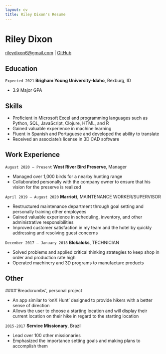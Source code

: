 ```yaml
---
layout: cv
title: Riley Dixon's Resume
---
```

# Riley Dixon


<div id="webaddress">
<a href="rileydixon6@gmail.com">rileydixon6@gmail.com</a>
| <a href="https://github.com/rileydixon6">GitHub</a>
</div>

<!-- https://www.monique.tech/the-art-of-markdown -->

## Education

`Expected 2021`
__Brigham Young University-Idaho__, Rexburg, ID

- 3.9 Major GPA

## Skills
- Proficient in Microsoft Excel and programming languages such as Python, SQL, JavaScript, Clojure, HTML, and R
- Gained valuable experience in machine learning
- Fluent in Spanish and Portuguese and developed the ability to translate
- Received an associate’s license in 3D CAD software


## Work Experience


`August 2020 – Present`
__West River Bird Preserve__, Manager

- Managed over 1,000 birds for a nearby hunting range
- Collaborated personally with the company owner to ensure that his vision for the preserve is realized 


`April 2019 – August 2020`
__Marriott__, MAINTENANCE WORKER/SUPERVISOR

- Restructured maintenance department through goal setting and personally training other employees
- Gained valuable experience in scheduling, inventory, and other administrative responsibilities
- Improved customer satisfaction in my team and the hotel by quickly addressing and resolving guest concerns

								        
`December 2017 – January 2018`
__Blokaloks__, TECHNICIAN

- Solved problems and applied critical thinking strategies to keep shop in order and production rate high
- Operated machinery and 3D programs to manufacture products


## Other

####'Breadcrumbs', personal project
- An app similar to ‘onX Hunt’ designed to provide hikers with a better sense of direction
- Allows the user to choose a starting location and will display their current location on their hike in regard to the starting location


`2015-2017`
__Service Missionary__, Brazil
- Lead over 100 other missionaries
- Emphasized the importance setting goals and making plans to accomplish them




<!-- ### Footer

Last updated: December 2020 -->


